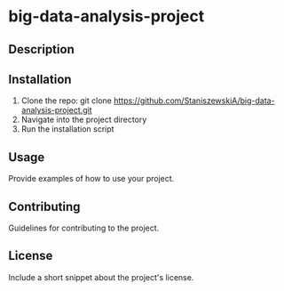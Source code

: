 # big-data-analysis-project

## Description


## Installation
1. Clone the repo: git clone https://github.com/StaniszewskiA/big-data-analysis-project.git
2. Navigate into the project directory
3. Run the installation script

## Usage
Provide examples of how to use your project.

## Contributing
Guidelines for contributing to the project.

## License
Include a short snippet about the project's license.
